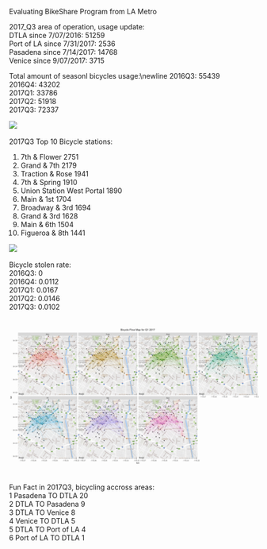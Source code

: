 Evaluating BikeShare Program from LA Metro

2017_Q3 area of operation, usage update:<br />
DTLA       since 7/07/2016: 51259<br />
Port of LA since 7/31/2017: 2536<br />
Pasadena   since 7/14/2017: 14768<br />
Venice     since 9/07/2017: 3715<br />

Total amount of seasonl bicycles usage:\newline
2016Q3: 55439<br />
2016Q4: 43202<br />
2017Q1: 33786<br />
2017Q2: 51918<br />
2017Q3: 72337<br />

![](https://github.com/jebyliang/416_FourSixteen/blob/master/LA%20Metro%20BikeShare%20Program/images/DTLA%20usage.png)

2017Q3 Top 10 Bicycle stations:<br />
 1) 7th & Flower  2751<br />
 2) Grand & 7th  2179<br />
 3) Traction & Rose  1941<br />
 4) 7th & Spring  1910<br />
 5) Union Station West Portal  1890<br />
 6) Main & 1st  1704<br />
 7) Broadway & 3rd  1694<br />
 8) Grand & 3rd  1628<br />
 9) Main & 6th  1504<br />
10) Figueroa & 8th  1441<br />

![](https://github.com/jebyliang/416_FourSixteen/blob/master/LA%20Metro%20BikeShare%20Program/images/DTLA%20Rail%202017Q3.png)

Bicycle stolen rate:<br />
2016Q3: 0<br />
2016Q4: 0.0112<br />
2017Q1: 0.0167<br />
2017Q2: 0.0146<br />
2017Q3: 0.0102<br />

![](https://github.com/jebyliang/Images/blob/master/Bicycle%20Flow%20Map%20q3_q1.gif)

Fun Fact in 2017Q3, bicycling accross areas:<br />
1 Pasadena TO DTLA    20<br />
2 DTLA TO Pasadena     9<br />
3 DTLA TO Venice     8<br />
4 Venice TO DTLA     5<br />
5 DTLA TO Port of LA     4<br />
6 Port of LA TO DTLA     1<br />

